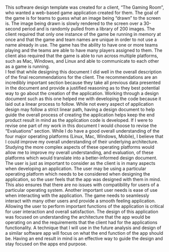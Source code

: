   This software design template was created for a client, “The Gaming Room”, who wanted a web-based game application created for them. The goal of the game is for teams to guess what an image being “drawn” to the screen is. The image being drawn is slowly rendered to the screen over a 30-second period and is randomly  pulled from a library of 200 images. The client required that only one instance of the game be running in memory at once and that the game and team names are unique in order to not use a name already in use. The game has the ability to have one or more teams playing and the teams are able to have many players assigned to them. The client also required that the game is able to run across multiple platforms, such as Mac, Windows, and Linux and able to communicate to each other as a game is running.  
  I feel that while designing this document I did well in the overall description of the final recommendations for the client. The recommendations are an incredibly important section because they take all previous data presented in the document and provide a justified reasoning as to they best potential way to go about the creation of the application. 
Working through a design document such as this one helped me with developing the code because it laid out a linear process to follow. While not every aspect of application design may follow a strict linear path, having a design document to help guide the overall process of creating the application helps keep the end product result in mind as the application code is developed.
	If I were to revise one part of my work in this document I would choose to revise the “Evaluations” section. While I do have a good overall understanding of the four major operating platforms (Linux, Mac, Windows, Mobile), I believe that I could improve my overall understanding of their underlying architecture. Studying the more complex aspects of these operating platforms would allow me to improve my overall understanding, and evaluation, of these platforms which would translate into a better-informed design document.
	The user is just as important to consider as the client is in many aspects when developing an application. The user may be using a particular operating platform which needs to be considered when designing the application, so the user feels that the app was designed with them in mind. This also ensures that there are no issues with compatibility for users of a particular operating system. Another important user needs is ease of use when interacting with the application. The game needs to seamlessly interact with many other users and provide a smooth feeling application. Allowing the user to perform important functions of the application is critical for user interaction and overall satisfaction. 
	The design of this application was focused on understanding the architecture that the app would be operating on and the requirements that the client had for the applications functionality. A technique that I will use in the future analysis and design of a similar software app will focus on what the end function of the app should be. Having an end result in mind is an effective way to guide the design and stay focused on the apps end purpose. 
